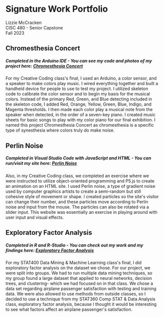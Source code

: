 # Signature Work Portfolio
Lizzie McCracken  
CISC 480 - Senior Capstone  
Fall 2023

## Chromesthesia Concert
##### Completed in the Arduino IDE - You can see my code and photos of my project here: [Chromesthesia Concert](https://github.com/emmccracken/creative-coding-final)   
For my Creative Coding class's final, I used an Arduino, a color sensor, and a speaker to make colors play music. I wired everything together and built a handheld device for people to use to test my project. I utilized skeleton code to calibrate the color sensor and to begin my basis for the musical colors. Instead of the primary Red, Green, and Blue detecting included in the skeleton code, I added Red, Orange, Yellow, Green, Blue, Indigo, and Magenta thresholds. I then made each color play a musical note from the speaker when detected, in the order of a seven-key piano. I created music sheets for basic songs to play with my color piano for our final exhibition. I named this project Chromesthesia Concert as chromesthesia is a specific type of synesthesia where colors truly do make noise. 

## Perlin Noise
##### Completed in Visual Studio Code with JavaScript and HTML -  You can run/visit my site here: [Perlin Noise](https://github.com/emmccracken/perlin-noise-project)   
Also, in my Creative Coding class, we completed an exercise where we were instructed to utilize object-oriented programming and P5.js to create an animation on an HTML site. I used Perlin noise, a type of gradient noise used by computer graphics artists to create a semi-random but still cohesive style of movement or shape. I created particles so the site's visitor can change their number, and these particles move according to Perlin noise and input from the mouse. The particles can also be rotated via a slider input. This website was essentially an exercise in playing around with user input and visual effects.

## Exploratory Factor Analysis
##### Completed in R and R-Studio - You can check out my work and my findings here: [Exploratory Factor Analysis](https://github.com/emmccracken/stat-400-final)  
For my STAT400 Data Mining & Machine Learning class's final, I did exploratory factor analysis on the dataset we chose. For our project, we were split into groups. We had to run multiple data mining techniques, so my group found a large dataset that applied to neural networks, decision trees, and clustering- which we had focused on in that class. We chose a data set regarding airplane passenger satisfaction with testing and training data. We were also allowed to use methods from outside classes, so I decided to use a technique from my STAT360 Comp STAT & Data Analysis class, exploratory factor analysis, because I thought it would be interesting to see what factors affect an airplane passenger's satisfaction.

